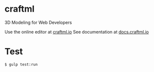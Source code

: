 # craftml

3D Modeling for Web Developers

Use the online editor at [craftml.io](http://craftm.io/)
See documentation at [docs.craftml.io](http:/docs.craftml.io/)

# Test

    $ gulp test:run
